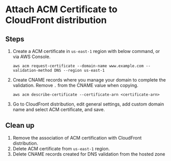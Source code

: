 # Attach ACM Certificate to CloudFront distribution

## Steps
1.	Create a ACM certificate in `us-east-1` region with below command, or via AWS Console.
	```
	aws acm request-certificate --domain-name www.example.com --validation-method DNS --region us-east-1
	```
2.	Create CNAME records where you manage your domain to complete the validation. Remove `.` from the CNAME value when copying.
	```
	aws acm describe-certificate --certificate-arn <certificate-arn>
	```	
4. 	Go to CloudFront distribution, edit general settings, add custom domain name and select ACM certificate, and save.

## Clean up
1. Remove the association of ACM certification with CloudFront distribution. 
1. Delete ACM certificate from `us-east-1` region.
2. Delete CNAME records created for DNS validation from the hosted zone


